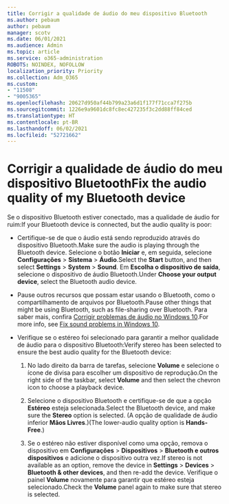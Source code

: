 ```yaml
---
title: Corrigir a qualidade de áudio do meu dispositivo Bluetooth
ms.author: pebaum
author: pebaum
manager: scotv
ms.date: 06/01/2021
ms.audience: Admin
ms.topic: article
ms.service: o365-administration
ROBOTS: NOINDEX, NOFOLLOW
localization_priority: Priority
ms.collection: Adm_O365
ms.custom:
- "11508"
- "9005365"
ms.openlocfilehash: 20627d950af44b799a23a6d1f177f71cca7f275b
ms.sourcegitcommit: 1226e9a9601dc8fc8ec427235f3c2dd88ff84ced
ms.translationtype: HT
ms.contentlocale: pt-BR
ms.lasthandoff: 06/02/2021
ms.locfileid: "52721662"
---
```

# <a name="fix-the-audio-quality-of-my-bluetooth-device"></a><span data-ttu-id="0ce36-102">Corrigir a qualidade de áudio do meu dispositivo Bluetooth</span><span class="sxs-lookup"><span data-stu-id="0ce36-102">Fix the audio quality of my Bluetooth device</span></span>

<span data-ttu-id="0ce36-103">Se o dispositivo Bluetooth estiver conectado, mas a qualidade de áudio for ruim:</span><span class="sxs-lookup"><span data-stu-id="0ce36-103">If your Bluetooth device is connected, but the audio quality is poor:</span></span>

- <span data-ttu-id="0ce36-104">Certifique-se de que o áudio está sendo reproduzido através do dispositivo Bluetooth.</span><span class="sxs-lookup"><span data-stu-id="0ce36-104">Make sure the audio is playing through the Bluetooth device.</span></span> <span data-ttu-id="0ce36-105">Selecione o botão **Iniciar** e, em seguida, selecione **Configurações** > **Sistema** > **Áudio**.</span><span class="sxs-lookup"><span data-stu-id="0ce36-105">Select the **Start** button, and then select **Settings** > **System** > **Sound**.</span></span> <span data-ttu-id="0ce36-106">Em **Escolha o dispositivo de saída**, selecione o dispositivo de áudio Bluetooth.</span><span class="sxs-lookup"><span data-stu-id="0ce36-106">Under **Choose your output device**, select the Bluetooth audio device.</span></span>

- <span data-ttu-id="0ce36-107">Pause outros recursos que possam estar usando o Bluetooth, como o compartilhamento de arquivos por Bluetooth.</span><span class="sxs-lookup"><span data-stu-id="0ce36-107">Pause other things that might be using Bluetooth, such as file-sharing over Bluetooth.</span></span> <span data-ttu-id="0ce36-108">Para saber mais, confira [Corrigir problemas de áudio no Windows 10](https://support.microsoft.com/pt-BR/help/4026994).</span><span class="sxs-lookup"><span data-stu-id="0ce36-108">For more info, see [Fix sound problems in Windows 10](https://support.microsoft.com/pt-BR/help/4026994).</span></span>

- <span data-ttu-id="0ce36-109">Verifique se o estéreo foi selecionado para garantir a melhor qualidade de áudio para o dispositivo Bluetooth:</span><span class="sxs-lookup"><span data-stu-id="0ce36-109">Verify stereo has been selected to ensure the best audio quality for the Bluetooth device:</span></span>
    1. <span data-ttu-id="0ce36-110">No lado direito da barra de tarefas, selecione **Volume** e selecione o ícone de divisa para escolher um dispositivo de reprodução.</span><span class="sxs-lookup"><span data-stu-id="0ce36-110">On the right side of the taskbar, select **Volume** and then select the chevron icon to choose a playback device.</span></span>

    1. <span data-ttu-id="0ce36-111">Selecione o dispositivo Bluetooth e certifique-se de que a opção **Estéreo** esteja selecionada.</span><span class="sxs-lookup"><span data-stu-id="0ce36-111">Select the Bluetooth device, and make sure the **Stereo** option is selected.</span></span> <span data-ttu-id="0ce36-112">(A opção de qualidade de áudio inferior **Mãos Livres**.)</span><span class="sxs-lookup"><span data-stu-id="0ce36-112">(The lower-audio quality option is **Hands-Free**.)</span></span>

    1. <span data-ttu-id="0ce36-113">Se o estéreo não estiver disponível como uma opção, remova o dispositivo em **Configurações** > **Dispositivos** > **Bluetooth e outros dispositivos** e adicione o dispositivo outra vez.</span><span class="sxs-lookup"><span data-stu-id="0ce36-113">If stereo is not available as an option, remove the device in **Settings** > **Devices** > **Bluetooth & other devices**, and then re-add the device.</span></span> <span data-ttu-id="0ce36-114">Verifique o painel **Volume** novamente para garantir que estéreo esteja selecionado.</span><span class="sxs-lookup"><span data-stu-id="0ce36-114">Check the **Volume** panel again to make sure that stereo is selected.</span></span>

